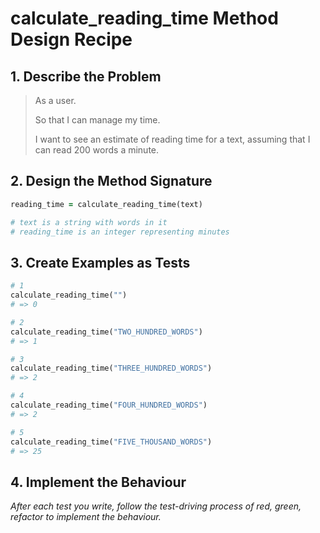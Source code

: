 # calculate_reading_time Method Design Recipe

## 1. Describe the Problem

> As a user.
>
> So that I can manage my time.
>
> I want to see an estimate of reading time for a text, assuming that I can read 200 words a minute.

## 2. Design the Method Signature

```ruby
reading_time = calculate_reading_time(text)

# text is a string with words in it
# reading_time is an integer representing minutes
```

## 3. Create Examples as Tests

```ruby
# 1
calculate_reading_time("")
# => 0

# 2
calculate_reading_time("TWO_HUNDRED_WORDS")
# => 1

# 3
calculate_reading_time("THREE_HUNDRED_WORDS")
# => 2

# 4
calculate_reading_time("FOUR_HUNDRED_WORDS")
# => 2

# 5
calculate_reading_time("FIVE_THOUSAND_WORDS")
# => 25
```

## 4. Implement the Behaviour

_After each test you write, follow the test-driving process of red, green, refactor to implement the behaviour._

